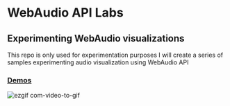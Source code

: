 # WebAudio API Labs

## Experimenting WebAudio visualizations

This repo is only used for experimentation purposes
I will create a series of samples experimenting audio visualization using WebAudio API

### [Demos](https://iondrimba.github.io/music-visualizer-labs/)

![ezgif com-video-to-gif](https://user-images.githubusercontent.com/178548/31059431-5dc85be8-a6d8-11e7-8e0c-4abdbd5450a2.gif)